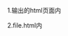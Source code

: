 1.输出的html页面内
<!--#include file="/ssi_include/file.html"-->

2.file.html内
<!--#set var="ATTR" value="https://www.baidu.com/" -->
<script type="text/javascript">
    window.CONSTANT = {
        ATTR: "<!--#echo var='ATTR' -->",
    };
</script>